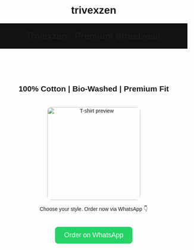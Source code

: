 # trivexzen<!DOCTYPE html>
<html lang="ml">
<head>
  <meta charset="UTF-8" />
  <meta name="viewport" content="width=device-width, initial-scale=1.0" />
  <title>Trivexzen - Premium T-Shirts</title>
  <style>
    body {
      font-family: Arial, sans-serif;
      background-color: #mmm;
      color: #ggg;
      text-align: center;
      margin: 0;
      padding: 0;
    }
    header {
      background: #111;
      padding: 20px 0;
      font-size: 24px;
      font-weight: bold;
    }
    img {
      width: 250px;
      margin-top: 20px;
      border-radius: 10px;
    }
    .btn {
      display: inline-block;
      margin-top: 20px;
      padding: 12px 24px;
      background-color: #25D366;
      color: white;
      text-decoration: none;
      border-radius: 8px;
      font-size: 18px;
    }
    .btn:hover {
      background-color: #1cae57;
    }
  </style>
</head>
<body>
  <header>Trivexzen - Premium Streetwear</header>
  <h2>100% Cotton | Bio-Washed | Premium Fit</h2>
  <img src="https://via.placeholder.com/250" alt="T-shirt preview">
  
  <p>Choose your style. Order now via WhatsApp 👇</p>
  <a class="btn" href="https://wa.me/91XXXXXXXXXX?text=Hi%20I%20want%20to%20order%20a%20T-shirt%20from%20Trivexzen" target="_blank">Order on WhatsApp</a>
</body>
</html>
